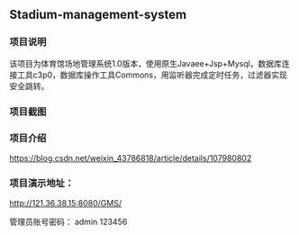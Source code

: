## Stadium-management-system

### 项目说明

该项目为体育馆场地管理系统1.0版本，使用原生Javaee+Jsp+Mysql，数据库连接工具c3p0，数据库操作工具Commons，用监听器完成定时任务，过滤器实现安全跳转。 
### 项目截图


### 项目介绍
https://blog.csdn.net/weixin_43786818/article/details/107980802
### 项目演示地址：
http://121.36.38.15:8080/GMS/

管理员账号密码：
admin
123456
